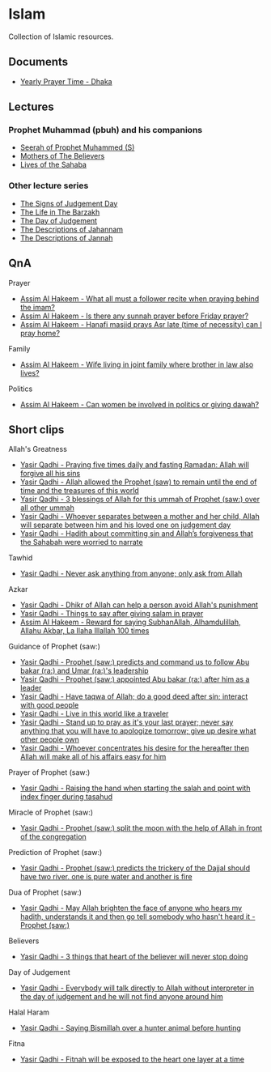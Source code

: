 # Islam

Collection of Islamic resources.

## Documents

- [Yearly Prayer Time - Dhaka](./prayer/prayer-time-dhaka.md)

## Lectures

### Prophet Muhammad (pbuh) and his companions

- [Seerah of Prophet Muhammed (S)](https://www.youtube.com/playlist?list=PLAEA99D24CA2F9A8F)
- [Mothers of The Believers](https://www.youtube.com/playlist?list=PLYZxc42QNctUITKI6GwP70OsirXlsBHOs)
- [Lives of the Sahaba](https://www.youtube.com/playlist?list=PLYOnU0Yk8VGYcnIPK6fo1Bke7k_geYCfA)

### Other lecture series

- [The Signs of Judgement Day](https://www.youtube.com/playlist?list=PLYZxc42QNctVjKA2ulHYeZsnuI_tieZoc)
- [The Life in The Barzakh](https://www.youtube.com/playlist?list=PLYZxc42QNctVw0HhfP7N02hNlScC-3UhN)
- [The Day of Judgement](https://www.youtube.com/playlist?list=PLYZxc42QNctXqgEpxF8L-ZItU3uBAjtOR)
- [The Descriptions of Jahannam](https://www.youtube.com/playlist?list=PLYZxc42QNctWH0rBUezV3IEU84jUOqSC4)
- [The Descriptions of Jannah](https://www.youtube.com/playlist?list=PLYZxc42QNctUyhcUiZ7r4UWOFUj2DQN_x)

## QnA

Prayer

- [Assim Al Hakeem - What all must a follower recite when praying behind the imam?](https://www.youtube.com/watch?v=Z-iLNIhB2qg)
- [Assim Al Hakeem - Is there any sunnah prayer before Friday prayer?](https://www.youtube.com/watch?v=OXgkK-8NulA)
- [Assim Al Hakeem - Hanafi masjid prays Asr late (time of necessity) can I pray home?](https://www.youtube.com/watch?v=Hj5hBy2iA0U)

Family

- [Assim Al Hakeem - Wife living in joint family where brother in law also lives?](https://www.youtube.com/watch?v=4MATLsEZZsY)

Politics

- [Assim Al Hakeem - Can women be involved in politics or giving dawah?](https://www.youtube.com/watch?v=nlJRyHhFlMQ)

## Short clips

Allah's Greatness

- [Yasir Qadhi - Praying five times daily and fasting Ramadan: Allah will forgive all his sins](https://www.youtube.com/clip/Ugkx4wcZVhsfZ3-ZIw74aGQJFJHuabjjJ70S)
- [Yasir Qadhi - Allah allowed the Prophet (saw) to remain until the end of time and the treasures of this world](https://youtube.com/clip/Ugkx4lHUx9QrVPejhAVO9vkyEaNClqHvQDdh)
- [Yasir Qadhi - 3 blessings of Allah for this ummah of Prophet (saw:) over all other ummah](https://youtube.com/clip/UgkxH2RmSE64k-BnfevM82mwvuMQSTsAeNW4)
- [Yasir Qadhi - Whoever separates between a mother and her child, Allah will separate between him and his loved one on judgement day](https://youtube.com/clip/UgkxADlYq_pJ1gof1slkfQMm8_uqduKVaeyl)
- [Yasir Qadhi - Hadith about committing sin and Allah’s forgiveness that the Sahabah were worried to narrate](https://youtube.com/clip/UgkxBUpkQ4NzPFsN8A7zP54srIjJL2bJT-8w)

Tawhid

- [Yasir Qadhi - Never ask anything from anyone; only ask from Allah](https://youtube.com/clip/Ugkx7XJ-ZyXodxW1Qtnd9D5rQDCU51vPm6PN)

Azkar

- [Yasir Qadhi - Dhikr of Allah can help a person avoid Allah's punishment](https://youtube.com/clip/UgkxWWw-AAiPLLf9P1n5BvGSyF3dVmhkQg6L)
- [Yasir Qadhi - Things to say after giving salam in prayer](https://youtube.com/clip/UgkxcY4IbbxPRMLNLAv7i9kkDwvdhR9xrMT9)
- [Assim Al Hakeem - Reward for saying SubhanAllah, Alhamdulillah, Allahu Akbar, La Ilaha Illallah 100 times](https://www.youtube.com/shorts/hY9KGz8QlZI)

Guidance of Prophet (saw:)

- [Yasir Qadhi - Prophet (saw:) predicts and command us to follow Abu bakar (ra:) and Umar (ra:)'s leadership](https://youtube.com/clip/UgkxK0KPwlT5fk4-vjThNVqtnbgS4AMI6Tx8)
- [Yasir Qadhi - Prophet (saw:) appointed Abu bakar (ra:) after him as a leader](https://youtube.com/clip/UgkxnSPl31j-hamHwFnTbx-Am8_LToPj9URU)
- [Yasir Qadhi - Have taqwa of Allah; do a good deed after sin; interact with good people](https://youtube.com/clip/Ugkxc-1yfj8Pl3Cd-Cge4Lx-tgvtX7TuYmVO)
- [Yasir Qadhi - Live in this world like a traveler](https://youtube.com/clip/UgkxNkCoc97PK5Z5bGSLsHS2fFs3uNFYQJMJ)
- [Yasir Qadhi - Stand up to pray as it's your last prayer; never say anything that you will have to apologize tomorrow; give up desire what other people own](https://youtube.com/clip/UgkxMQolsetPtSoI8mWZIHCBbvJ_cPWlxCYT)
- [Yasir Qadhi - Whoever concentrates his desire for the hereafter then Allah will make all of his affairs easy for him](https://youtube.com/clip/UgkxvWAFfYguSHS6RcG486VQo6tvHW2nbcLJ)

Prayer of Prophet (saw:)

- [Yasir Qadhi - Raising the hand when starting the salah and point with index finger during tasahud](https://youtube.com/clip/Ugkx19-5v44BCfTeD5TAWViHwMcBZ-t2UP0K)

Miracle of Prophet (saw:)

- [Yasir Qadhi - Prophet (saw:) split the moon with the help of Allah in front of the congregation](https://youtube.com/clip/UgkxrorRrNzC0vUC2dIGCDrwtKzJ0bKR0U2G)

Prediction of Prophet (saw:)

- [Yasir Qadhi - Prophet (saw:) predicts the trickery of the Dajjal should have two river. one is pure water and another is fire](https://youtube.com/clip/Ugkxrz3dtkHYt9VCV2djbB1Q-PYsX0VW0YTL)

Dua of Prophet (saw:)

- [Yasir Qadhi - May Allah brighten the face of anyone who hears my hadith, understands it and then go tell somebody who hasn't heard it - Prophet (saw:)](https://youtube.com/clip/Ugkx8lx76YovRDiX0g6oXdSuJ6XBMu6tP_O8)

Believers

- [Yasir Qadhi - 3 things that heart of the believer will never stop doing](https://youtube.com/clip/UgkxmM0sg-M00LwqMG7IN8Pl-_QPlnSisaKt)

Day of Judgement

- [Yasir Qadhi - Everybody will talk directly to Allah without interpreter in the day of judgement and he will not find anyone around him](https://youtube.com/clip/Ugkx3fy0geQsr_0mqxM0ddglPVHfQEZSBLGB)

Halal Haram

- [Yasir Qadhi - Saying Bismillah over a hunter animal before hunting](https://youtube.com/clip/UgkxskFUZQ0znn4TRZjhgX6vSGoQwH6146EZ)

Fitna

- [Yasir Qadhi -  Fitnah will be exposed to the heart one layer at a time](https://youtube.com/clip/UgkxBuavRyqo30r0SYp8D75omDOnp5AOJMVY)
